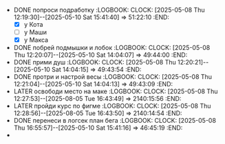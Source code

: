 - DONE попроси подработку 
  :LOGBOOK:
  CLOCK: [2025-05-08 Thu 12:19:30]--[2025-05-10 Sat 15:41:40] =>  51:22:10
  :END:
  * [x] у Кота
  * [ ] у Маши
  * [x] у Макса
- DONE побрей подмышки и лобок
  :LOGBOOK:
  CLOCK: [2025-05-08 Thu 12:20:07]--[2025-05-10 Sat 14:04:07] =>  49:44:00
  :END:
- DONE прими душ 
  :LOGBOOK:
  CLOCK: [2025-05-08 Thu 12:20:21]--[2025-05-10 Sat 14:04:15] =>  49:43:54
  :END:
- DONE протри и настрой весы 
  :LOGBOOK:
  CLOCK: [2025-05-08 Thu 12:21:04]--[2025-05-10 Sat 14:04:13] =>  49:43:09
  :END:
- LATER освободи место на маке 
  :LOGBOOK:
  CLOCK: [2025-05-08 Thu 12:27:53]--[2025-08-05 Tue 16:43:49] =>  2140:15:56
  :END:
- LATER пройди курс по фигме 
  :LOGBOOK:
  CLOCK: [2025-05-08 Thu 12:28:56]--[2025-08-05 Tue 16:43:50] =>  2140:14:54
  :END:
- DONE перенеси в логсек план бега
  :LOGBOOK:
  CLOCK: [2025-05-08 Thu 16:55:57]--[2025-05-10 Sat 15:41:16] =>  46:45:19
  :END:
-